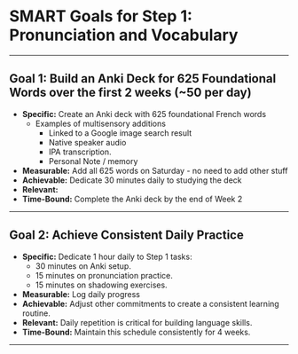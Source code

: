 # SMART Goals for Step 1: Pronunciation and Vocabulary

---

## Goal 1: Build an Anki Deck for 625 Foundational Words over the first 2 weeks (~50 per day)

-   **Specific:** Create an Anki deck with 625 foundational French words
    -   Examples of multisensory additions
        -   Linked to a Google image search result
        -   Native speaker audio
        -   IPA transcription.
        -   Personal Note / memory
-   **Measurable:** Add all 625 words on Saturday - no need to add other stuff
-   **Achievable:** Dedicate 30 minutes daily to studying the deck
-   **Relevant:**
-   **Time-Bound:** Complete the Anki deck by the end of Week 2

---

## Goal 2: Achieve Consistent Daily Practice

-   **Specific:** Dedicate 1 hour daily to Step 1 tasks:
    -   30 minutes on Anki setup.
    -   15 minutes on pronunciation practice.
    -   15 minutes on shadowing exercises.
-   **Measurable:** Log daily progress
-   **Achievable:** Adjust other commitments to create a consistent learning routine.
-   **Relevant:** Daily repetition is critical for building language skills.
-   **Time-Bound:** Maintain this schedule consistently for 4 weeks.

---

